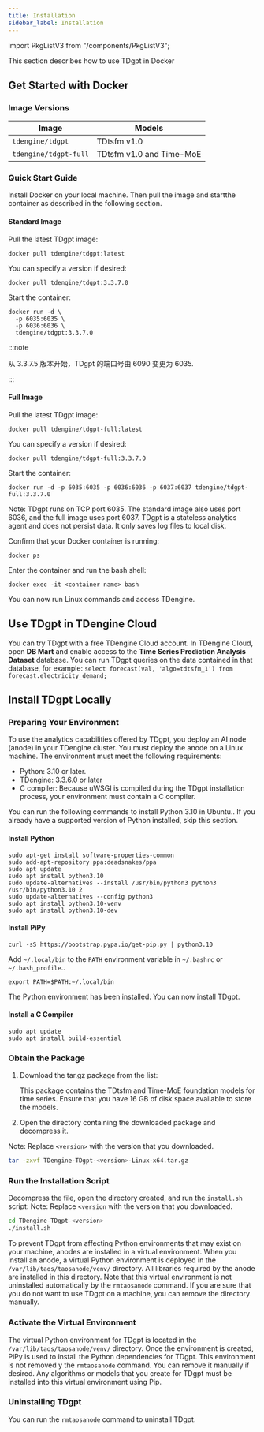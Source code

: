 ```yaml
---
title: Installation
sidebar_label: Installation
---
```


import PkgListV3 from "/components/PkgListV3";

This section describes how to use TDgpt in Docker

## Get Started with Docker

### Image Versions

| Image                          | Models               |
|-----------------------------------|-----------------------|
| `tdengine/tdgpt`         | TDtsfm v1.0       |
| `tdengine/tdgpt-full`    | TDtsfm v1.0 and Time-MoE   |

### Quick Start Guide

Install Docker on your local machine. Then pull the image and startthe container as described in the following section.

#### Standard Image

Pull the latest TDgpt image:

```shell
docker pull tdengine/tdgpt:latest
```

You can specify a version if desired:

```shell
docker pull tdengine/tdgpt:3.3.7.0
```

Start the container:

```shell
docker run -d \
  -p 6035:6035 \
  -p 6036:6036 \
  tdengine/tdgpt:3.3.7.0
```

:::note

从 3.3.7.5 版本开始，TDgpt 的端口号由 6090 变更为 6035.

:::

#### Full Image

Pull the latest TDgpt image:

```shell
docker pull tdengine/tdgpt-full:latest
```

You can specify a version if desired:

```shell
docker pull tdengine/tdgpt-full:3.3.7.0
```

Start the container:

```shell
docker run -d -p 6035:6035 -p 6036:6036 -p 6037:6037 tdengine/tdgpt-full:3.3.7.0
```

Note: TDgpt runs on TCP port 6035. The standard image also uses port 6036, and the full image uses port 6037.
TDgpt is a stateless analytics agent and does not persist data. It only saves log files to local disk.

Confirm that your Docker container is running:

```shell
docker ps
```

Enter the container and run the bash shell:

```shell
docker exec -it <container name> bash
```

You can now run Linux commands and access TDengine.

## Use TDgpt in TDengine Cloud

You can try TDgpt with a free TDengine Cloud account. In TDengine Cloud, open **DB Mart** and enable access to the **Time Series Prediction Analysis Dataset** database. You can run TDgpt queries on the data contained in that database, for example: `select forecast(val, 'algo=tdtsfm_1') from forecast.electricity_demand;`

## Install TDgpt Locally

### Preparing Your Environment

To use the analytics capabilities offered by TDgpt, you deploy an AI node (anode) in your TDengine cluster. You must deploy the anode on a Linux machine. The environment must meet the following requirements:

- Python: 3.10 or later.
- TDengine: 3.3.6.0 or later
- C compiler: Because uWSGI is compiled during the TDgpt installation process, your environment must contain a C compiler.

You can run the following commands to install Python 3.10 in Ubuntu.. If you already have a supported version of Python installed, skip this section.

#### Install Python

```shell
sudo apt-get install software-properties-common
sudo add-apt-repository ppa:deadsnakes/ppa
sudo apt update
sudo apt install python3.10
sudo update-alternatives --install /usr/bin/python3 python3 /usr/bin/python3.10 2
sudo update-alternatives --config python3
sudo apt install python3.10-venv
sudo apt install python3.10-dev
```

#### Install PiPy

```shell
curl -sS https://bootstrap.pypa.io/get-pip.py | python3.10
```

Add `~/.local/bin` to the `PATH` environment variable in `~/.bashrc` or `~/.bash_profile`..

```shell
export PATH=$PATH:~/.local/bin
```

The Python environment has been installed. You can now install TDgpt.

#### Install a C Compiler

```shell
sudo apt update
sudo apt install build-essential
```

### Obtain the Package

1. Download the tar.gz package from the list:

   <PkgListV3 type={9}/>

   This package contains the TDtsfm and Time-MoE foundation models for time series. Ensure that you have 16 GB of disk space available to store the models.
  
2. Open the directory containing the downloaded package and decompress it.

Note: Replace `<version>` with the version that you downloaded.

```bash
tar -zxvf TDengine-TDgpt-<version>-Linux-x64.tar.gz
```

### Run the Installation Script

Decompress the file, open the directory created, and run the `install.sh` script:
Note: Replace `<version` with the version that you downloaded.

```bash
cd TDengine-TDgpt-<version>
./install.sh
```

To prevent TDgpt from affecting Python environments that may exist on your machine, anodes are installed in a virtual environment. When you install an anode, a virtual Python environment is deployed in the `/var/lib/taos/taosanode/venv/` directory. All libraries required by the anode are installed in this directory.
Note that this virtual environment is not uninstalled automatically by the `rmtaosanode` command. If you are sure that you do not want to use TDgpt on a machine, you can remove the directory manually.

### Activate the Virtual Environment

The virtual Python environment for TDgpt is located in the `/var/lib/taos/taosanode/venv/` directory. Once the environment is created, PiPy is used to install the Python dependencies for TDgpt.
This environment is not removed y the `rmtaosanode` command. You can remove it manually if desired.
Any algorithms or models that you create for TDgpt must be installed into this virtual environment using Pip.

### Uninstalling TDgpt

You can run the `rmtaosanode` command to uninstall TDgpt.
